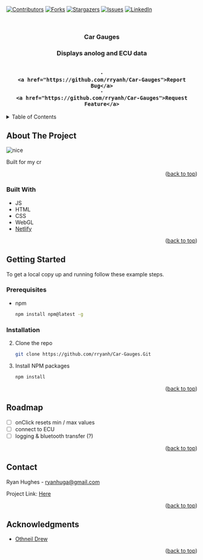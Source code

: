 

<!-- PROJECT SHIELDS -->
<!--
*** I'm using markdown "reference style" links for readability.
*** Reference links are enclosed in brackets [ ] instead of parentheses ( ).
*** See the bottom of this document for the declaration of the reference variables
*** for contributors-url, forks-url, etc. This is an optional, concise syntax you may use.
*** https://www.markdownguide.org/basic-syntax/#reference-style-links
-->

[![Contributors][contributors-shield]][contributors-url]
[![Forks][forks-shield]][forks-url]
[![Stargazers][stars-shield]][stars-url]
[![Issues][issues-shield]][issues-url]
[![LinkedIn][linkedin-shield]][linkedin-url]

<!-- PROJECT LOGO -->
<br />
<div align="center">

<h3 align="center">Car Gauges<h3>

  <p align="center">
  Displays anolog and ECU data 
    <br />
    <br />
    
    ·
    <a href="https://github.com/rryanh/Car-Gauges">Report Bug</a>
    ·
    <a href="https://github.com/rryanh/Car-Gauges">Request Feature</a>
  </p>
</div>

<!-- TABLE OF CONTENTS -->
<details>
  <summary>Table of Contents</summary>
  <ol>
    <li>
      <a href="#about-the-project">About The Project</a>
      <ul>
        <li><a href="#built-with">Built With</a></li>
      </ul>
    </li>
    <li>
      <a href="#getting-started">Getting Started</a>
      <ul>
        <li><a href="#prerequisites">Prerequisites</a></li>
        <li><a href="#installation">Installation</a></li>
      </ul>
    </li>
    <li><a href="#roadmap">Roadmap</a></li>
    <li><a href="#contact">Contact</a></li>
  </ol>
</details>

<!-- ABOUT THE PROJECT -->

## About The Project

![nice](https://user-images.githubusercontent.com/23712152/157533904-d2c9e948-e14b-4959-9013-53a431219b9f.PNG)



Built for my cr


<p align="right">(<a href="#top">back to top</a>)</p>

### Built With

- JS
- HTML
- CSS
- WebGL
- [Netlify](https://www.netlify.com/)

<p align="right">(<a href="#top">back to top</a>)</p>

<!-- GETTING STARTED -->

## Getting Started

To get a local copy up and running follow these example steps.

### Prerequisites

- npm
  ```sh
  npm install npm@latest -g
  ```

### Installation

2. Clone the repo
   ```sh
   git clone https://github.com/rryanh/Car-Gauges.Git
   ```
3. Install NPM packages
   ```sh
   npm install
   ```

<p align="right">(<a href="#top">back to top</a>)</p>

<!-- ROADMAP -->

## Roadmap

- [ ] onClick resets min / max values
- [ ] connect to ECU
- [ ] logging & bluetooth transfer (?)
<p align="right">(<a href="#top">back to top</a>)</p>

<!-- CONTACT -->

## Contact

Ryan Hughes - ryanhuga@gmail.com

Project Link: [Here](https://github.com/rryanh/Car-Gauges)

<p align="right">(<a href="#top">back to top</a>)</p>

<!-- ACKNOWLEDGMENTS -->

## Acknowledgments


- [Othneil Drew](https://github.com/othneildrew/Best-README-Template)

<p align="right">(<a href="#top">back to top</a>)</p>

[contributors-shield]: https://img.shields.io/github/contributors/rryanh/2D-WebGL-Game.svg?style=for-the-badge
[contributors-url]: https://github.com/rryanh/2D-WebGL-Game/graphs/contributors
[forks-shield]: https://img.shields.io/github/forks/rryanh/2D-WebGL-Game.svg?style=for-the-badge
[forks-url]: https://github.com/rryanh/2D-WebGL-Game/network/members
[stars-shield]: https://img.shields.io/github/stars/rryanh/2D-WebGL-Game.svg?style=for-the-badge
[stars-url]: https://github.com/rryanh/2D-WebGL-Game/stargazers
[issues-shield]: https://img.shields.io/github/issues/rryanh/2D-WebGL-Game.svg?style=for-the-badge
[issues-url]: https://github.com/rryanh/2D-WebGL-Game/issues
[license-shield]: https://img.shields.io/github/license/rryanh/2D-WebGL-Game.svg?style=for-the-badge
[license-url]: https://github.com/rryanh/2D-WebGL-Game/blob/master/LICENSE.txt
[linkedin-shield]: https://img.shields.io/badge/-LinkedIn-black.svg?style=for-the-badge&logo=linkedin&colorB=555
[linkedin-url]: https://linkedin.com/in/ryan-hughes-b27679184
